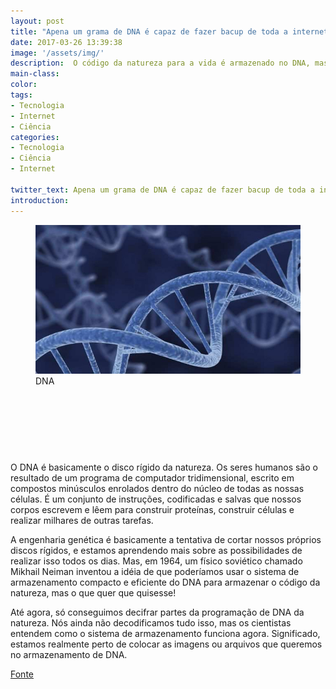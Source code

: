```yaml
---
layout: post
title: "Apena um grama de DNA é capaz de fazer bacup de toda a internet"
date: 2017-03-26 13:39:38
image: '/assets/img/'
description:  O código da natureza para a vida é armazenado no DNA, mas e se pudéssemos codificar qualquer coisa que queríamos no DNA? Os cientistas estão descobrindo como.
main-class:
color:
tags:
- Tecnologia
- Internet
- Ciência
categories:
- Tecnologia
- Ciência
- Internet

twitter_text: Apena um grama de DNA é capaz de fazer bacup de toda a internet
introduction:
---
```



<figure>
	<img src="/images/imagens/2017-03-26-apena-um-grama-de-dna-e-capaz-de-fazer-bacup-de-toda-a-internet.jpeg">
	<figcaption>DNA</figcaption>
</figure>

<script async src="//pagead2.googlesyndication.com/pagead/js/adsbygoogle.js"></script>
<!-- teclivre -->
<ins class="adsbygoogle"
     style="display:inline-block;width:728px;height:90px"
     data-ad-client="ca-pub-1738697462902889"
     data-ad-slot="4405393702"></ins>
<script>
(adsbygoogle = window.adsbygoogle || []).push({});
</script>

O DNA é basicamente o disco rígido da natureza. Os seres humanos são o resultado de um programa de computador tridimensional, escrito em compostos minúsculos enrolados dentro do núcleo de todas as nossas células. É um conjunto de instruções, codificadas e salvas que nossos corpos escrevem e lêem para construir proteínas, construir células e realizar milhares de outras tarefas. <!--more-->

A engenharia genética é basicamente a tentativa de cortar nossos próprios discos rígidos, e estamos aprendendo mais sobre as possibilidades de realizar isso todos os dias. Mas, em 1964, um físico soviético chamado Mikhail Neiman inventou a idéia de que poderíamos usar o sistema de armazenamento compacto e eficiente do DNA para armazenar o código da natureza, mas o que quer que quisesse!

Até agora, só conseguimos decifrar partes da programação de DNA da natureza. Nós ainda não decodificamos tudo isso, mas os cientistas entendem como o sistema de armazenamento funciona agora. Significado, estamos realmente perto de colocar as imagens ou arquivos que queremos no armazenamento de DNA.

[Fonte]



[Fonte]: http://www.seeker.com/we-could-back-up-the-entire-internet-on-a-gram-of-dna-2315525248.html






